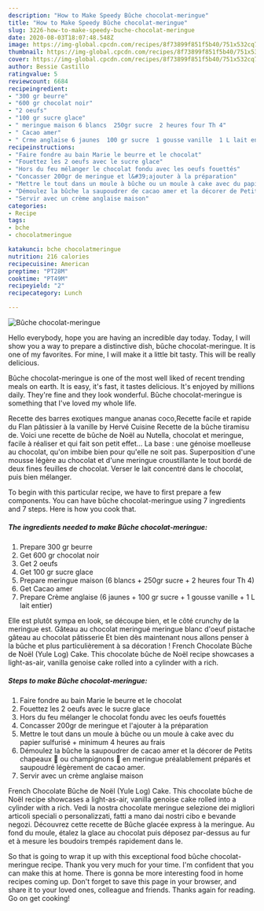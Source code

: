 ```yaml
---
description: "How to Make Speedy Bûche chocolat-meringue"
title: "How to Make Speedy Bûche chocolat-meringue"
slug: 3226-how-to-make-speedy-buche-chocolat-meringue
date: 2020-08-03T18:07:48.548Z
image: https://img-global.cpcdn.com/recipes/8f73899f851f5b40/751x532cq70/buche-chocolat-meringue-photo-principale-de-la-recette.jpg
thumbnail: https://img-global.cpcdn.com/recipes/8f73899f851f5b40/751x532cq70/buche-chocolat-meringue-photo-principale-de-la-recette.jpg
cover: https://img-global.cpcdn.com/recipes/8f73899f851f5b40/751x532cq70/buche-chocolat-meringue-photo-principale-de-la-recette.jpg
author: Bessie Castillo
ratingvalue: 5
reviewcount: 6684
recipeingredient:
- "300 gr beurre"
- "600 gr chocolat noir"
- "2 oeufs"
- "100 gr sucre glace"
- " meringue maison 6 blancs  250gr sucre  2 heures four Th 4"
- " Cacao amer"
- " Crme anglaise 6 jaunes  100 gr sucre  1 gousse vanille  1 L lait entier"
recipeinstructions:
- "Faire fondre au bain Marie le beurre et le chocolat"
- "Fouettez les 2 oeufs avec le sucre glace"
- "Hors du feu mélanger le chocolat fondu avec les oeufs fouettés"
- "Concasser 200gr de meringue et l&#39;ajouter à la préparation"
- "Mettre le tout dans un moule à bûche ou un moule à cake avec du papier sulfurisé + minimum 4 heures au frais"
- "Démoulez la bûche la saupoudrer de cacao amer et la décorer de Petits chapeaux 🎩 ou champignons 🍄 en meringue préalablement préparés et saupoudré légèrement de cacao amer."
- "Servir avec un crème anglaise maison"
categories:
- Recipe
tags:
- bche
- chocolatmeringue

katakunci: bche chocolatmeringue 
nutrition: 216 calories
recipecuisine: American
preptime: "PT28M"
cooktime: "PT49M"
recipeyield: "2"
recipecategory: Lunch

---
```



![Bûche chocolat-meringue](https://img-global.cpcdn.com/recipes/8f73899f851f5b40/751x532cq70/buche-chocolat-meringue-photo-principale-de-la-recette.jpg)

Hello everybody, hope you are having an incredible day today. Today, I will show you a way to prepare a distinctive dish, bûche chocolat-meringue. It is one of my favorites. For mine, I will make it a little bit tasty. This will be really delicious.

Bûche chocolat-meringue is one of the most well liked of recent trending meals on earth. It is easy, it's fast, it tastes delicious. It's enjoyed by millions daily. They're fine and they look wonderful. Bûche chocolat-meringue is something that I've loved my whole life.

Recette des barres exotiques mangue ananas coco,Recette facile et rapide du Flan pâtissier à la vanille by Hervé Cuisine Recette de la bûche tiramisu de. Voici une recette de bûche de Noël au Nutella, chocolat et meringue, facile à réaliser et qui fait son petit effet… La base : une génoise moelleuse au chocolat, qu&#39;on imbibe bien pour qu&#39;elle ne soit pas. Superposition d&#39;une mousse légère au chocolat et d&#39;une meringue croustillante le tout bordé de deux fines feuilles de chocolat. Verser le lait concentré dans le chocolat, puis bien mélanger.


To begin with this particular recipe, we have to first prepare a few components. You can have bûche chocolat-meringue using 7 ingredients and 7 steps. Here is how you cook that.

<!--inarticleads1-->

##### The ingredients needed to make Bûche chocolat-meringue:

1. Prepare 300 gr beurre
1. Get 600 gr chocolat noir
1. Get 2 oeufs
1. Get 100 gr sucre glace
1. Prepare  meringue maison (6 blancs + 250gr sucre + 2 heures four Th 4)
1. Get  Cacao amer
1. Prepare  Crème anglaise (6 jaunes + 100 gr sucre + 1 gousse vanille + 1 L lait entier)


Elle est plutôt sympa en look, se découpe bien, et le côté crunchy de la meringue est. Gâteau au chocolat meringué meringue blanc d&#39;oeuf pistache gâteau au chocolat pâtisserie Et bien dès maintenant nous allons penser à la bûche et plus particulièrement à sa décoration ! French Chocolate Bûche de Noël (Yule Log) Cake. This chocolate bûche de Noël recipe showcases a light-as-air, vanilla genoise cake rolled into a cylinder with a rich. 

<!--inarticleads2-->

##### Steps to make Bûche chocolat-meringue:

1. Faire fondre au bain Marie le beurre et le chocolat
1. Fouettez les 2 oeufs avec le sucre glace
1. Hors du feu mélanger le chocolat fondu avec les oeufs fouettés
1. Concasser 200gr de meringue et l&#39;ajouter à la préparation
1. Mettre le tout dans un moule à bûche ou un moule à cake avec du papier sulfurisé + minimum 4 heures au frais
1. Démoulez la bûche la saupoudrer de cacao amer et la décorer de Petits chapeaux 🎩 ou champignons 🍄 en meringue préalablement préparés et saupoudré légèrement de cacao amer.
1. Servir avec un crème anglaise maison


French Chocolate Bûche de Noël (Yule Log) Cake. This chocolate bûche de Noël recipe showcases a light-as-air, vanilla genoise cake rolled into a cylinder with a rich. Vedi la nostra chocolate meringue selezione dei migliori articoli speciali o personalizzati, fatti a mano dai nostri cibo e bevande negozi. Découvrez cette recette de Bûche glacée express à la meringue. Au fond du moule, étalez la glace au chocolat puis déposez par-dessus au fur et à mesure les boudoirs trempés rapidement dans le. 

So that is going to wrap it up with this exceptional food bûche chocolat-meringue recipe. Thank you very much for your time. I'm confident that you can make this at home. There is gonna be more interesting food in home recipes coming up. Don't forget to save this page in your browser, and share it to your loved ones, colleague and friends. Thanks again for reading. Go on get cooking!
